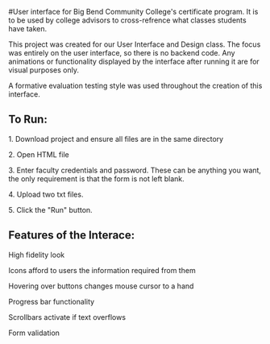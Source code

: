 #User interface for Big Bend Community College's certificate program. 
It is to be used by college advisors to cross-refrence what classes students have taken. 

This project was created for our User Interface and Design class. The focus was entirely on the user interface, so there is no backend code. Any animations or functionality displayed by the interface after running it are for visual purposes only. 

A formative evaluation testing style was used throughout the creation of this interface. 

<h2>To Run:</h2>
<p>1. Download project and ensure all files are in the same directory</p>
<p>2. Open HTML file</p>
<p>3. Enter faculty credentials and password. These can be anything you want, the only requirement is that the form is not left blank.</p>
<p>4. Upload two txt files.</p> 
<p>5. Click the "Run" button.</p>

<h2>Features of the Interace:</h2>
  <p>High fidelity look</p>
  <p>Icons afford to users the information required from them</p>
  <p>Hovering over buttons changes mouse cursor to a hand</p>
  <p>Progress bar functionality</p>  
  <p>Scrollbars activate if text overflows</p>
  <p>Form validation</p> 




